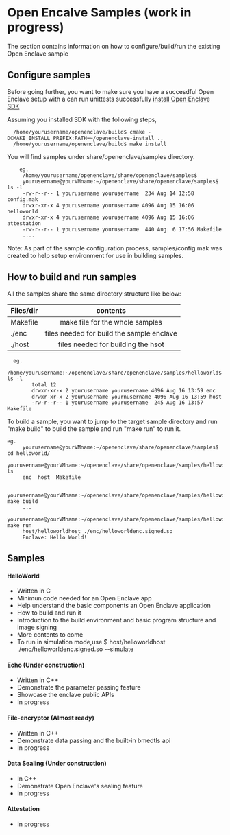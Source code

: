 # Open Encalve Samples (work in progress)

The section contains information on how to configure/build/run the existing Open Enclave sample

## Configure samples

Before going further, you want to make sure you have a succesdful Open Enclave setup with a can run unittests successfully [install Open Enclave SDK](InstallInfo.md)

   Assuming you installed SDK with the following steps, 

      /home/yourusername/openenclave/build$ cmake -DCMAKE_INSTALL_PREFIX:PATH=~/openenclave-install ..
      /home/yourusername/openenclave/build$ make install

   You will find samples under share/openenclave/samples directory.

        eg.
         /home/yourusername/openenclave/share/openenclave/samples$
         yourusername@yourVMname:~/openenclave/share/openenclave/samples$ ls -l
         -rw-r--r-- 1 yourusername yourusername  234 Aug 14 12:58 config.mak
         drwxr-xr-x 4 yourusername yourusername 4096 Aug 15 16:06 helloworld
         drwxr-xr-x 4 yourusername yourusername 4096 Aug 15 16:06 attestation
         -rw-r--r-- 1 yourusername yourusername  440 Aug  6 17:56 Makefile
         ....

 Note: As part of the sample configuration process, samples/config.mak was created to help setup environment for use
 in building samples.
 
 
 ## How to build and run samples
 
   All the samples share the same directory structure like below:
   
   | Files/dir    |  contents                                |
   |:-------------|:----------------------------------------:|
   | Makefile     | make file for the whole samples          |
   | ./enc        | files needed for build the sample enclave|
   | ./host       | files needed for building the hsot       |

      eg.   
           /home/yourusername:~/openenclave/share/openenclave/samples/helloworld$ ls -l
            total 12
            drwxr-xr-x 2 yourusername yourusername 4096 Aug 16 13:59 enc
            drwxr-xr-x 2 yourusername yournusername 4096 Aug 16 13:59 host
            -rw-r--r-- 1 yourusername yourusername  245 Aug 16 13:57 Makefile

  To build a sample, you want to jump to the target sample directory and run "make build" to build the sample
  and run "make run" to run it.
     
    eg.
         yourusername@yourVMname:~/openenclave/share/openenclave/samples$ cd helloworld/
         yourusername@yourVMname:~/openenclave/share/openenclave/samples/helloworld$ ls
         enc  host  Makefile

         yourusername@yourVMname:~/openenclave/share/openenclave/samples/helloworld$ make build
         ...
         yourusername@yourVMname:~/openenclave/share/openenclave/samples/helloworld$ make run
         host/helloworldhost ./enc/helloworldenc.signed.so
         Enclave: Hello World!

## Samples

#### HelloWorld

  - Written in C
  - Minimun code needed for an Open Enclave app
  - Help understand the basic components an Open Enclave application
  - How to build and run it
  - Introduction to the build environment and basic program structure and image signing
  - More contents to come
  - To run in simulation mode,use
        $ host/helloworldhost ./enc/helloworldenc.signed.so --simulate
  
#### Echo (Under construction)
 
  - Written in C++
  - Demonstrate the parameter passing feature
  - Showcase the enclave public APIs
  - In progress
  
#### File-encryptor (Almost ready)
 
  - Written in C++
  - Demonstrate data passing and the built-in bmedtls api
  - In progress

####  Data Sealing (Under construction)
  - In C++
  - Demonstrate Open Enclave's sealing feature
  - In progress
  
####  Attestation
  - In progress
  
  
